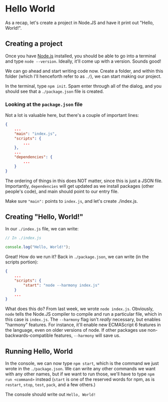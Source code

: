 # Hello World

As a recap, let's create a project in Node.JS and have it print out "Hello,
World!".

## Creating a project

Once you have [Node.js](https://nodejs.org/en/) installed, you should be able to
go into a terminal and type `node --version`. Ideally, it'll come up with a
version. Sounds good!

We can go ahead and start writing code now. Create a folder, and within this
folder (which I'll henceforth refer to as `./`), we can start making our
project.

In the terminal, type `npm init`. Spam enter through all of the dialog, and you
should see that a `./package.json` file is created.

### Looking at the `package.json` file

Not a lot is valuable here, but there's a couple of important lines:

```json
{
    ...
    "main": "index.js",
    "scripts": {
        ...
    },
    ...
    "dependencies": {
        ...
    }
}
```

The ordering of things in this does NOT matter, since this is just a JSON file.
Importantly, `dependencies` will get updated as we install packages (other
people's code), and main should point to our entry file.

Make sure `"main":` points to `index.js`, and let's create ./index.js.

## Creating "Hello, World!"

In our `./index.js` file, we can write:

```js
// In ./index.js

console.log("Hello, World!");
```

Great! How do we run it? Back in `./package.json`, we can write (in the scripts
portion):

```json
{
    ...
    "scripts": {
        "start": "node --harmony index.js"
    }
    ...
}
```

What does this do? From last week, we wrote `node index.js`. Obviously, `node`
tells the Node.JS compiler to compile and run a particular file, which in this
case is `index.js`. The `--harmony` flag isn't _really_ necessary, but enables
"harmony" features. For instance, it'll enable new ECMAScript 6 features in the
language, even on older versions of node. If other packages use
non-backwards-compatible features, `--harmony` will save us.

## Running Hello, World

In the console, we can now type `npm start`, which is the command we just wrote
in the `./package.json`. We can write any other commands we want with any other
names, but if we want to run those, we'll have to type `npm run <command>`
instead (`start` is one of the reserved words for npm, as is `restart`, `stop`,
`test`, `pack`, and a few others.)

The console should write out `Hello, World!`
